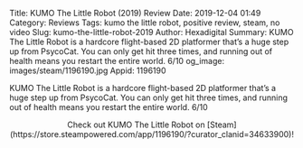 Title: KUMO The Little Robot (2019) Review
Date: 2019-12-04 01:49
Category: Reviews
Tags: kumo the little robot, positive review, steam, no video
Slug: kumo-the-little-robot-2019
Author: Hexadigital
Summary: KUMO The Little Robot is a hardcore flight-based 2D platformer that’s a huge step up from PsycoCat. You can only get hit three times, and running out of health means you restart the entire world. 6/10
og_image: images/steam/1196190.jpg
Appid: 1196190

KUMO The Little Robot is a hardcore flight-based 2D platformer that’s a huge step up from PsycoCat. You can only get hit three times, and running out of health means you restart the entire world. 6/10

<center>Check out KUMO The Little Robot on [Steam](https://store.steampowered.com/app/1196190/?curator_clanid=34633900)!</center>